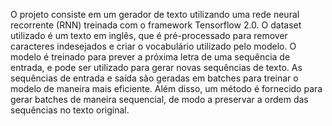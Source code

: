 O projeto consiste em um gerador de texto utilizando uma rede neural recorrente (RNN) treinada com o framework Tensorflow 2.0. O dataset utilizado é um texto em inglês, que é pré-processado para remover caracteres indesejados e criar o vocabulário utilizado pelo modelo. O modelo é treinado para prever a próxima letra de uma sequência de entrada, e pode ser utilizado para gerar novas sequências de texto. As sequências de entrada e saída são geradas em batches para treinar o modelo de maneira mais eficiente. Além disso, um método é fornecido para gerar batches de maneira sequencial, de modo a preservar a ordem das sequências no texto original.
